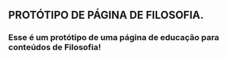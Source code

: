 ## PROTÓTIPO DE PÁGINA DE FILOSOFIA.
### Esse é um protótipo de uma página de educação para conteúdos de Filosofia!